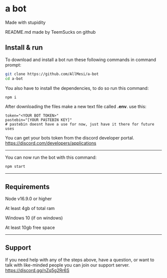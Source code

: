 # a bot
Made with stupidity

README.md made by TeemSucks on github
## Install & run

To download and install a bot run these following commands in command prompt:
```sh
git clone https://github.com/AllMesi/a-bot
cd a-bot
```

You also have to install the dependencies, to do so run this command:
```sh
npm i
```

After downloading the files make a new text file called __.env__. use this: 
```env
token="<YOUR BOT TOKEN>"
pastebin="[YOUR PASTEBIN KEY]"
# pastebin doesnt have a use for now, just have it there for future uses
```

You can get your bots token from the discord developer portal. https://discord.com/developers/applications

---

You can now run the bot with this command:
```sh
npm start
```
---
## Requirements
Node v16.9.0 or higher

At least 4gb of total ram

Windows 10 (if on windows)

At least 10gb free space

---
## Support
If you need help with any of the steps above, have a question, or want to talk with like-minded people you can join our support server.
https://discord.gg/nZq5g2Rr6S
